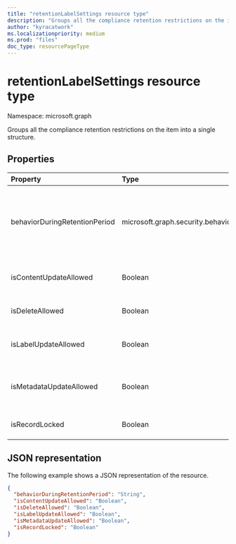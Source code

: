```yaml
---
title: "retentionLabelSettings resource type"
description: "Groups all the compliance retention restrictions on the item into a single structure."
author: "kyracatwork"
ms.localizationpriority: medium
ms.prod: "files"
doc_type: resourcePageType
---
```


# retentionLabelSettings resource type

Namespace: microsoft.graph

Groups all the compliance retention restrictions on the item into a single structure.

## Properties

| Property                      | Type                          | Description                                                                                                                                                                                                                                                |
| :---------------------------- | :---------------------------- | :--------------------------------------------------------------------------------------------------------------------------------------------------------------------------------------------------------------------------------------------------------- |
| behaviorDuringRetentionPeriod | microsoft.graph.security.behaviorDuringRetentionPeriod | Describes the item behavior during retention period. Possible values are: `doNotRetain`, `retain`, `retainAsRecord`, `retainAsRegulatoryRecord`, `unknownFutureValue`. Read-only. |
| isContentUpdateAllowed        | Boolean                          | Specifies whether updates to document content are allowed. Read-only.                                                                                                                                                                                |
| isDeleteAllowed               | Boolean                          | Specifies whether the document deletion is allowed. Read-only.                                                                                                                                                                                      |
| isLabelUpdateAllowed          | Boolean                          | Specifies whether you're allowed to change the retention label on the document. Read-only.                                                                                                                                                                   |
| isMetadataUpdateAllowed       | Boolean                          | Specifies whether updates to the item metadata (for example, the **Title** field) are blocked. Read-only.                                                                                                                                                                |
| isRecordLocked                | Boolean                          | Specifies whether the item is locked. Read-write.                                                                                                                                                                                                   |

## JSON representation

The following example shows a JSON representation of the resource.

<!-- {
"blockType": "resource",
"@odata.type": "microsoft.graph.retentionLabelSettings",
"optionalProperties": []
}-->

```json
{
  "behaviorDuringRetentionPeriod": "String",
  "isContentUpdateAllowed": "Boolean",
  "isDeleteAllowed": "Boolean",
  "isLabelUpdateAllowed": "Boolean",
  "isMetadataUpdateAllowed": "Boolean",
  "isRecordLocked": "Boolean"
}
```
